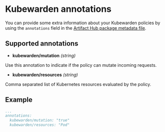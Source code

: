 # Kubewarden annotations

You can provide some extra information about your Kubewarden policies by using the `annotations` field in the [Artifact Hub package metadata file](https://github.com/artifacthub/hub/blob/master/docs/metadata/artifacthub-pkg.yml).

## Supported annotations

- **kubewarden/mutation** *(string)*

Use this annotation to indicate if the policy can mutate incoming requests.

- **kubewarden/resources** *(string)*

Comma separated list of Kubernetes resources evaluated by the policy.

## Example

```yaml
...
annotations:
  kubewarden/mutation: "true"
  kubewarden/resources: "Pod"
```
